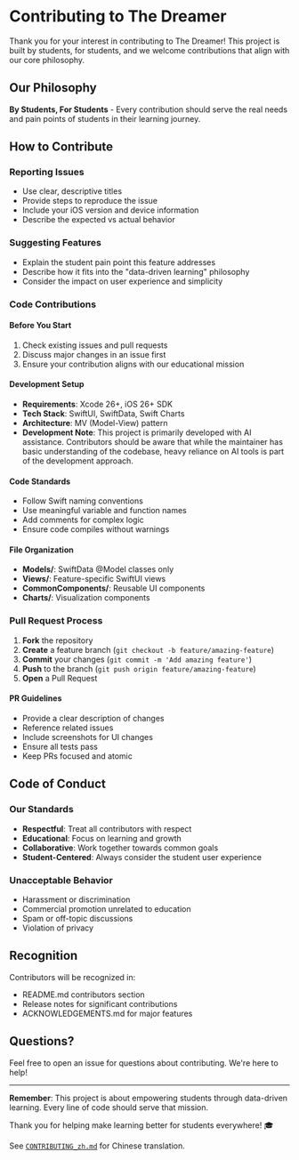 # Contributing to The Dreamer

Thank you for your interest in contributing to The Dreamer! This project is built by students, for students, and we welcome contributions that align with our core philosophy.

## Our Philosophy

**By Students, For Students** - Every contribution should serve the real needs and pain points of students in their learning journey.

## How to Contribute

### Reporting Issues
- Use clear, descriptive titles
- Provide steps to reproduce the issue
- Include your iOS version and device information
- Describe the expected vs actual behavior

### Suggesting Features
- Explain the student pain point this feature addresses
- Describe how it fits into the "data-driven learning" philosophy
- Consider the impact on user experience and simplicity

### Code Contributions

#### Before You Start
1. Check existing issues and pull requests
2. Discuss major changes in an issue first
3. Ensure your contribution aligns with our educational mission

#### Development Setup
- **Requirements**: Xcode 26+, iOS 26+ SDK
- **Tech Stack**: SwiftUI, SwiftData, Swift Charts
- **Architecture**: MV (Model-View) pattern
- **Development Note**: This project is primarily developed with AI assistance. Contributors should be aware that while the maintainer has basic understanding of the codebase, heavy reliance on AI tools is part of the development approach.

#### Code Standards
- Follow Swift naming conventions
- Use meaningful variable and function names
- Add comments for complex logic
- Ensure code compiles without warnings

#### File Organization
- **Models/**: SwiftData @Model classes only
- **Views/**: Feature-specific SwiftUI views
- **CommonComponents/**: Reusable UI components
- **Charts/**: Visualization components

### Pull Request Process

1. **Fork** the repository
2. **Create** a feature branch (`git checkout -b feature/amazing-feature`)
3. **Commit** your changes (`git commit -m 'Add amazing feature'`)
4. **Push** to the branch (`git push origin feature/amazing-feature`)
5. **Open** a Pull Request

#### PR Guidelines
- Provide a clear description of changes
- Reference related issues
- Include screenshots for UI changes
- Ensure all tests pass
- Keep PRs focused and atomic

## Code of Conduct

### Our Standards
- **Respectful**: Treat all contributors with respect
- **Educational**: Focus on learning and growth
- **Collaborative**: Work together towards common goals
- **Student-Centered**: Always consider the student user experience

### Unacceptable Behavior
- Harassment or discrimination
- Commercial promotion unrelated to education
- Spam or off-topic discussions
- Violation of privacy

## Recognition

Contributors will be recognized in:
- README.md contributors section
- Release notes for significant contributions
- ACKNOWLEDGEMENTS.md for major features

## Questions?

Feel free to open an issue for questions about contributing. We're here to help!

---

**Remember**: This project is about empowering students through data-driven learning. Every line of code should serve that mission.

Thank you for helping make learning better for students everywhere! 🎓

See [`CONTRIBUTING_zh.md`](CONTRIBUTING_zh.md) for Chinese translation.